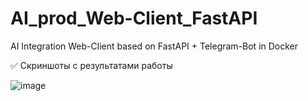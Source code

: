# AI_prod_Web-Client_FastAPI
AI Integration Web-Client based on FastAPI + Telegram-Bot in Docker

✅ Скриншоты c результатами работы

![image](https://github.com/DmPanf/AI_prod_Web-Client_FastAPI/assets/99917230/6b9160e5-be4e-40e4-950f-8f46b1da7151)

## 
